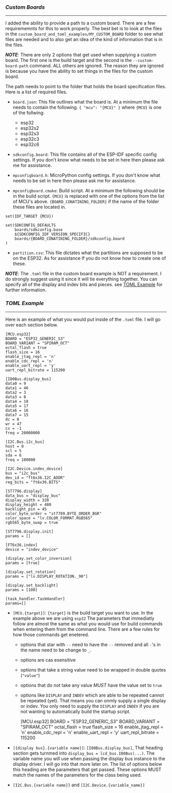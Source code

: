 

### *Custom Boards*
___________________


I added the ability to provide a path to a custom board. There are a few requirememnts for 
this to work properly. The best bet is to look at the files in the `custom_board_and_toml_examples/MY_CUSTOM_BOARD` 
folder to see what files are needed and to also get an idea of the kind of information that 
is in the files. 

***NOTE***: There are only 2 options that get used when supplying a custom board. The first one 
            is the build target and the second is the `--custom-board-path` command. ALL others 
            are ignored. The reason they are ignored is because you have the ability to set things
            in the files for the custom board.


The path needs to point to the folder that holds the board specification files. Here is a list of required files.

* `board.json`: This file outlines what the board is. At a minimum the file needs to contain the following.
                ```
                {
                    "mcu": "{MCU}"
                }
                ```
                where `{MCU}` is one of the follwing:

  * esp32
  * esp32s2
  * esp32s3
  * esp32c3
  * esp32c6

* `sdkconfig.board`: This file contains all of the ESP-IDF specific config settings. If you don't know 
                     what needs to be set in here then please ask me for assistance.
* `mpconfigboard.h`: MicroPython config settings. If you don't know what needs to be set in here then
                     please ask me for assistance.
* `mpconfigboard.cmake`: Build script. At a minimum the following should be in the build script.
                         `{MCU}` is replaced with one of the options from the list of MCU's above.
                         `{BOARD_CONATINING_FOLDER}` if the name of the folder these files are located in.
```
set(IDF_TARGET {MCU})

set(SDKCONFIG_DEFAULTS
    boards/sdkconfig.base
    ${SDKCONFIG_IDF_VERSION_SPECIFIC}
    boards/{BOARD_CONATINING_FOLDER}/sdkconfig.board
)
```

* `partition.csv`: This file dictates what the partitions are supposed to be on the ESP32. As for assistance
                   If you do not know how to create one of these.

***NOTE***: The `.toml` file in the custom board example is NOT a requirement. I do strongly suggest using it
            since it will tie everything together. You can specify all of the display and indev bits and pieces.
            see [TOML Example](#toml-example) for further information.


### *TOML Example*
__________________

Here is an example of what you would put inside of the `.toml` file. 
I will go over each section below.

    [MCU.esp32]
    BOARD = "ESP32_GENERIC_S3"
    BOARD_VARIANT = "SPIRAM_OCT"
    octal_flash = true
    flash_size = 16
    enable_jtag_repl = 'n'
    enable_cdc_repl = 'n'
    enable_uart_repl = 'y'
    uart_repl_bitrate = 115200

    [I80Bus.display_bus]
    data0 = 9
    data1 = 46
    data2 = 3
    data3 = 8
    data4 = 18
    data5 = 17
    data6 = 16
    data7 = 15
    dc = 0
    wr = 47
    cs = -1
    freq = 20000000

    [I2C.Bus.i2c_bus]
    host = 0
    scl = 5
    sda = 6
    freq = 100000

    [I2C.Device.indev_device]
    bus = "i2c_bus"
    dev_id = "ft6x36.I2C_ADDR"
    reg_bits = "ft6x36.BITS"

    [ST7796.display]
    data_bus = "display_bus"
    display_width = 320
    display_height = 480
    backlight_pin = 45
    color_byte_order = "st7789.BYTE_ORDER_BGR"
    color_space = "lv.COLOR_FORMAT.RGB565"
    rgb565_byte_swap = true
    
    [ST7796.display.init]
    params = []
    
    [FT6x36.indev]
    device = "indev_device"
    
    [display.set_color_inversion]
    params = [true]
    
    [display.set_rotation]
    params = ["lv.DISPLAY_ROTATION._90"]
    
    [display.set_backlight]
    params = [100]
    
    [task_handler.TaskHandler]
    params=[]



* `[MCU.{target}]`: `{target}` is the build target you want to use. In the example above we are using `esp32`
                    The parameters that immediatly follow are almost the same as what you would use for build commands
                    when entering them from the command line. There are a few rules for how those commands get enetered.

  * options that star with `--` need to have the `--` removed and all `-`'s in the name need to be change to `_`.
  * options are cas esensitive
  * options that take a string value need to be wrapped in double quotes (`"value"`)
  * options that do not take any value *MUST* have the value set to `true`
  * options like `DISPLAY` and `INDEV` which are able to be repeated cannot be repeated (yet). That means you can onmly 
    supply a single display or indev. You only need to supply the `DISPLAY` and `INDEV` if you are not wanting to automatically
    build the startup script.


    [MCU.esp32]
    BOARD = "ESP32_GENERIC_S3"
    BOARD_VARIANT = "SPIRAM_OCT"
    octal_flash = true
    flash_size = 16
    enable_jtag_repl = 'n'
    enable_cdc_repl = 'n'
    enable_uart_repl = 'y'
    uart_repl_bitrate = 115200

* `[{display bus}.{variable name}]`: `[I80Bus.display_bus]`, That heading section gets turnmed into `display_bus = lcd_bus.I80Bus(...)`.
                                     The variable name you will use when passing the display bus instance to the display driver. I will 
                                     go into that more later on. The list of options below this heading are the parameters that get passed.
                                     These options MUST match the names of the parameters for the class being used.
* `[I2C.Bus.{variable name}]` and `[I2C.Device.{variable_name}]`